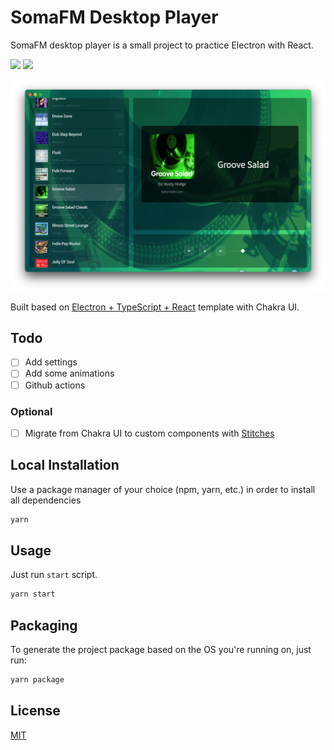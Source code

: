 # SomaFM Desktop Player

SomaFM desktop player is a small project to practice Electron with React.

[![](https://img.shields.io/github/downloads/alechko/somafm-desktop-player/latest/total?sort=semver)](https://github.com/alechko/somafm-desktop-player/releases/latest)
[![](https://img.shields.io/github/workflow/status/alechko/somafm-desktop-player/Build/main)](https://github.com/alechko/somafm-desktop-player/releases/latest)

![SomaFM Desktop Player](../assets/screenshot.png 'SomaFM Desktop Player')

Built based on [Electron + TypeScript + React](https://github.com/diego3g/electron-typescript-react) template with Chakra UI.

## Todo

- [ ] Add settings
- [ ] Add some animations
- [ ] Github actions

### Optional

- [ ] Migrate from Chakra UI to custom components with [Stitches](https://stitches.dev/)

## Local Installation

Use a package manager of your choice (npm, yarn, etc.) in order to install all dependencies

```bash
yarn
```

## Usage

Just run `start` script.

```bash
yarn start
```

## Packaging

To generate the project package based on the OS you're running on, just run:

```bash
yarn package
```

## License

[MIT](https://choosealicense.com/licenses/mit/)
